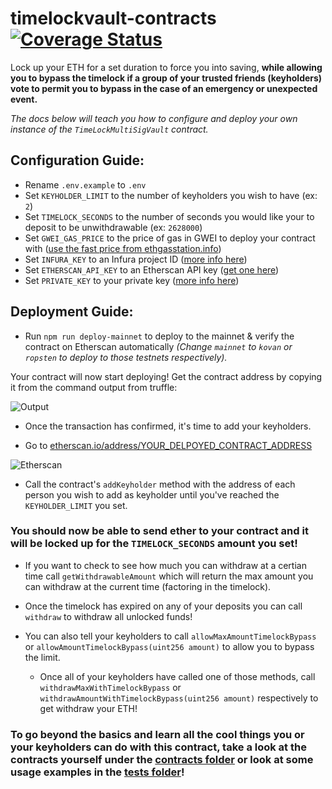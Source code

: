 # timelockvault-contracts [![Coverage Status](https://coveralls.io/repos/github/TransmissionsDev/timelockvault-contracts/badge.svg?branch=master)](https://coveralls.io/github/TransmissionsDev/timelockvault-contracts?branch=master)

Lock up your ETH for a set duration to force you into saving, **while allowing you to bypass the timelock if a group of your trusted friends (keyholders) vote to permit you to bypass in the case of an emergency or unexpected event.**

*The docs below will teach you how to configure and deploy your own instance of the `TimeLockMultiSigVault` contract.*

## Configuration Guide:

- Rename `.env.example` to `.env`
- Set `KEYHOLDER_LIMIT` to the number of keyholders you wish to have (ex: `2`)
- Set `TIMELOCK_SECONDS` to the number of seconds you would like your to deposit to be unwithdrawable (ex: `2628000`)
- Set `GWEI_GAS_PRICE` to the price of gas in GWEI to deploy your contract with ([use the fast price from ethgasstation.info](https://ethgasstation.info))
- Set `INFURA_KEY` to an Infura project ID ([more info here](https://blog.infura.io/getting-started-with-infura-28e41844cc89))
- Set `ETHERSCAN_API_KEY` to an Etherscan API key ([get one here](https://etherscan.io/myapikey))
- Set `PRIVATE_KEY` to your private key ([more info here](https://metamask.zendesk.com/hc/en-us/articles/360015289632-How-to-Export-an-Account-Private-Key))

## Deployment Guide:

- Run `npm run deploy-mainnet` to deploy to the mainnet & verify the contract on Etherscan automatically *(Change `mainnet` to `kovan` or `ropsten` to deploy to those testnets respectively).*

Your contract will now start deploying! Get the contract address by copying it from the command output from truffle:

![Output](https://user-images.githubusercontent.com/26209401/103076424-8e46c600-4582-11eb-9180-6f73993a0e58.png)

- Once the transaction has confirmed, it's time to add your keyholders.

- Go to [etherscan.io/address/YOUR_DELPOYED_CONTRACT_ADDRESS](/#)

![Etherscan](https://user-images.githubusercontent.com/26209401/103075910-6e62d280-4581-11eb-80b4-e14ff981d4a2.png)

- Call the contract's `addKeyholder` method with the address of each person you wish to add as keyholder until you've reached the `KEYHOLDER_LIMIT` you set.

### You should now be able to send ether to your contract and it will be locked up for the `TIMELOCK_SECONDS` amount you set! 

- If you want to check to see how much you can withdraw at a certian time call `getWithdrawableAmount` which will return the max amount you can withdraw at the current time (factoring in the timelock).

- Once the timelock has expired on any of your deposits you can call `withdraw` to withdraw all unlocked funds!

- You can also tell your keyholders to call `allowMaxAmountTimelockBypass` or `allowAmountTimelockBypass(uint256 amount)` to allow you to bypass the limit. 
  - Once all of your keyholders have called one of those methods, call `withdrawMaxWithTimelockBypass` or `withdrawAmountWithTimelockBypass(uint256 amount)` respectively to get withdraw your ETH!
  
### To go beyond the basics and learn all the cool things you or your keyholders can do with this contract, take a look at the contracts yourself under the [contracts folder](https://github.com/TransmissionsDev/timelockvault-contracts/tree/master/contracts) or look at some usage examples in the [tests folder](https://github.com/TransmissionsDev/timelockvault-contracts/tree/master/test)!
